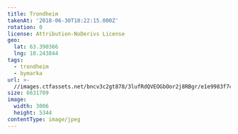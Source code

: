 ```yaml
---
title: Trondheim
takenAt: '2018-06-30T10:22:15.000Z'
rotation: 0
license: Attribution-NoDerivs License
geo:
  lat: 63.390366
  lng: 10.243844
tags:
  - trondheim
  - bymarka
url: >-
  //images.ctfassets.net/bncv3c2gt878/3lufRdQVEOGbOor2j8RBgr/e1e9983f7cc513031f845810ca44d4f5/trondheim_43111053811_o
size: 6631709
image:
  width: 3006
  height: 5344
contentType: image/jpeg
---
```


